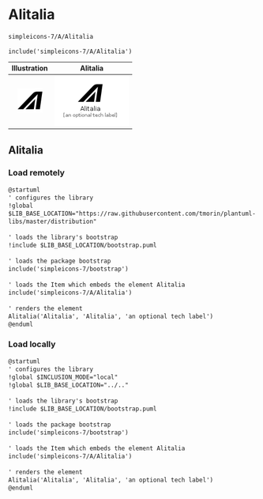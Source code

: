 # Alitalia


```text
simpleicons-7/A/Alitalia
```

```text
include('simpleicons-7/A/Alitalia')
```



| Illustration | Alitalia |
| :---: | :---: |
| ![illustration for Illustration](../../simpleicons-7/A/Alitalia.png) | ![illustration for Alitalia](../../simpleicons-7/A/Alitalia.Local.png) |




## Alitalia

### Load remotely
```plantuml
@startuml
' configures the library
!global $LIB_BASE_LOCATION="https://raw.githubusercontent.com/tmorin/plantuml-libs/master/distribution"

' loads the library's bootstrap
!include $LIB_BASE_LOCATION/bootstrap.puml

' loads the package bootstrap
include('simpleicons-7/bootstrap')

' loads the Item which embeds the element Alitalia
include('simpleicons-7/A/Alitalia')

' renders the element
Alitalia('Alitalia', 'Alitalia', 'an optional tech label')
@enduml
```

### Load locally
```plantuml
@startuml
' configures the library
!global $INCLUSION_MODE="local"
!global $LIB_BASE_LOCATION="../.."

' loads the library's bootstrap
!include $LIB_BASE_LOCATION/bootstrap.puml

' loads the package bootstrap
include('simpleicons-7/bootstrap')

' loads the Item which embeds the element Alitalia
include('simpleicons-7/A/Alitalia')

' renders the element
Alitalia('Alitalia', 'Alitalia', 'an optional tech label')
@enduml
```

